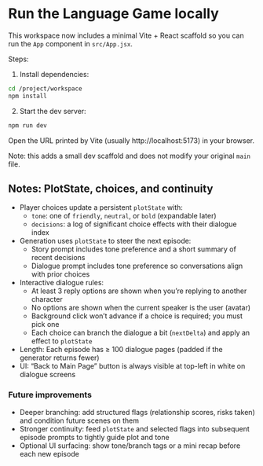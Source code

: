 # Run the Language Game locally

This workspace now includes a minimal Vite + React scaffold so you can run the `App` component in `src/App.jsx`.

Steps:

1. Install dependencies:

```bash
cd /project/workspace
npm install
```

2. Start the dev server:

```bash
npm run dev
```

Open the URL printed by Vite (usually http://localhost:5173) in your browser.

Note: this adds a small dev scaffold and does not modify your original `main` file.

## Notes: PlotState, choices, and continuity

- Player choices update a persistent `plotState` with:
	- `tone`: one of `friendly`, `neutral`, or `bold` (expandable later)
	- `decisions`: a log of significant choice effects with their dialogue index
- Generation uses `plotState` to steer the next episode:
	- Story prompt includes tone preference and a short summary of recent decisions
	- Dialogue prompt includes tone preference so conversations align with prior choices
- Interactive dialogue rules:
	- At least 3 reply options are shown when you’re replying to another character
	- No options are shown when the current speaker is the user (avatar)
	- Background click won’t advance if a choice is required; you must pick one
	- Each choice can branch the dialogue a bit (`nextDelta`) and apply an effect to `plotState`
- Length: Each episode has ≥ 100 dialogue pages (padded if the generator returns fewer)
- UI: “Back to Main Page” button is always visible at top-left in white on dialogue screens

### Future improvements
- Deeper branching: add structured flags (relationship scores, risks taken) and condition future scenes on them
- Stronger continuity: feed `plotState` and selected flags into subsequent episode prompts to tightly guide plot and tone
- Optional UI surfacing: show tone/branch tags or a mini recap before each new episode
